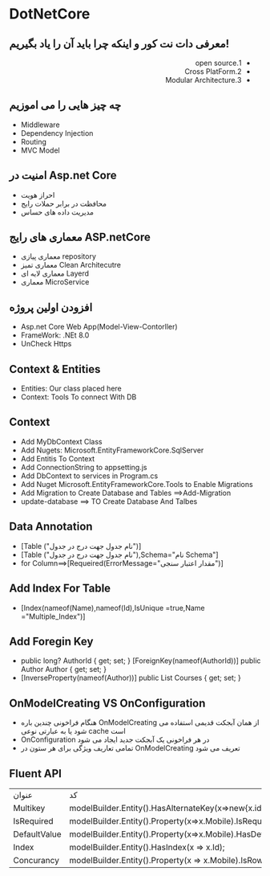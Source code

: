 # DotNetCore
<div>
<h2>معرفی دات نت کور و اینکه چرا باید آن را یاد بگیریم!</h2>
<ul style="direction:rtl;">
<li>1.open source</li>
<li>2.Cross PlatForm</li>
<li>3.Modular Architecture</li>
</ul>
<h2>چه چیز هایی را می اموزیم</h2>
<ul>
<li>Middleware </li>
<li>Dependency Injection </li>
<li>Routing </li>
<li> MVC Model </li>
</ul>

<h2>امنیت در Asp.net Core</h2>
<ul>
<li>احراز هویت </li>
<li>محافظت در برابر حملات رایج </li>
<li>مدیریت داده های حساس </li>

</ul>


<h2>معماری های رایج ASP.netCore</h2>
<ul>
<li>معماری پیازی repository </li>
<li>معماری تمیز Clean Architecutre </li>
<li>معماری لایه ای Layerd </li>
<li>معماری MicroService</li>
</ul>

<h2>افزودن  اولین پروژه</h2>
<ul>
<li>Asp.net Core Web App(Model-View-Contorller) </li>
<li> FrameWork: .NEt 8.0 </li>
<li> UnCheck Https </li>

</ul>

<h2>Context & Entities</h2>
<ul>
<li>Entities: Our class placed here </li>
<li> Context: Tools To connect With DB </li>


</ul>



<h2>Context </h2>
<ul>
<li>Add MyDbContext Class  </li>
<li> Add Nugets: Microsoft.EntityFrameworkCore.SqlServer </li>
<li> Add Entitis To Context </li>
<li> Add ConnectionString to  appsetting.js </li>
<li> Add DbContext to services in Program.cs </li>
<li>Add Nuget Microsoft.EntityFrameworkCore.Tools to Enable Migrations</li>
<li> Add Migration to Create Database and Tables ==>Add-Migration</li>
<li>update-database ==> TO Create Database And Talbes</li>
</ul>


<h2>  Data Annotation</h2>
<ul>
<li>[Table ("نام جدول جهت درج در جدول")] </li>
<li>[Table ("نام جدول جهت درج در جدول"),Schema="نام Schema"] </li>
<li> for Column==>[Requeired(ErrorMessage="مقدار اعتبار سنجی")] </li>

</ul>
<h2>  Add Index For Table</h2>
<ul>
<li>    [Index(nameof(Name),nameof(Id),IsUnique =true,Name ="Multiple_Index")]
</li>

</ul>


<h2>  Add Foregin Key</h2>
<ul>
<li>      public long? AuthorId { get; set; }
        [ForeignKey(nameof(AuthorId))]
        public Author Author { get; set; }

</li>
<li>        [InverseProperty(nameof(Author))]
        public List<Course> Courses { get; set; }
 </li>
</ul>

<h2>  OnModelCreating VS OnConfiguration</h2>
<ul>
<li>هنگام فراخونی چندین باره OnModelCreating از همان آبجکت قدیمی استفاده می شود یا به عبارتی نوعی cache  است</li>
<li>OnConfiguration در هر فراخونی یک آبجکت جدید ایجاد می شود </li>
<li> تمامی تعاریف ویژگی برای هر ستون در  OnModelCreating تعریف می شود</li>
</ul>
<h2> Fluent API</h2>
<table>
<tr>
<td> عنوان</td>
<td>کد </td>
</tr>
<tr>
<td>Multikey </td>
<td> modelBuilder.Entity<OBJ>().HasAlternateKey(x=>new{x.id,x.AuthorId});
</td>
</tr>
<tr>
<td> IsRequired</td>
<td>            modelBuilder.Entity<User>().Property(x=>x.Mobile).IsRequired();
 </td>
</tr>
<tr>
<td> DefaultValue</td>
<td>            modelBuilder.Entity<User>().Property(x=>x.Mobile).HasDefaultValueSql("GETDATE()");
 </td>
</tr>
<tr>
<td>Index </td>
<td>             modelBuilder.Entity<User>().HasIndex(x => x.Id);
</td>
</tr>
<tr>
<td> Concurancy</td>
<td>  modelBuilder.Entity<User>().Property(x => x.Mobile).IsRowVersion();</td>
</tr>
</table>

</div>